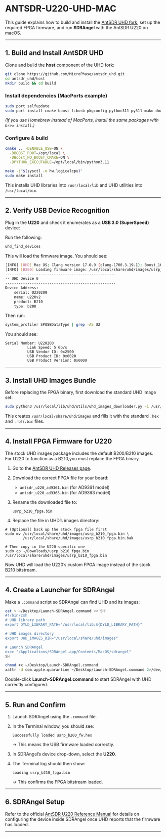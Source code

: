 # ANTSDR-U220-UHD-MAC

This guide explains how to build and install the [AntSDR UHD fork](https://github.com/MicroPhase/antsdr_uhd), set up the required FPGA firmware, and run **SDRAngel** with the AntSDR U220 on macOS.

---

## 1. Build and Install AntSDR UHD

Clone and build the **host** component of the UHD fork:

```bash
git clone https://github.com/MicroPhase/antsdr_uhd.git
cd antsdr_uhd/host
mkdir build && cd build
````

### Install dependencies (MacPorts example)

```bash
sudo port selfupdate
sudo port install cmake boost libusb pkgconfig python311 py311-mako doxygen
```

*(If you use Homebrew instead of MacPorts, install the same packages with `brew install`.)*

### Configure & build

```bash
cmake .. -DENABLE_USB=ON \
  -DBOOST_ROOT=/opt/local \
  -DBoost_NO_BOOST_CMAKE=ON \
  -DPYTHON_EXECUTABLE=/opt/local/bin/python3.11

make -j"$(sysctl -n hw.logicalcpu)"
sudo make install
```

This installs UHD libraries into `/usr/local/lib` and UHD utilities into `/usr/local/bin`.

---

## 2. Verify USB Device Recognition

Plug in the **U220** and check it enumerates as a **USB 3.0 (SuperSpeed)** device:

Run the following:
```bash
uhd_find_devices
```
This will load the firmware image. You should see:

```bash
[INFO] [UHD] Mac OS; Clang version 17.0.0 (clang-1700.3.19.1); Boost_107600; UHD_4.1.0.0-0-45cabfde
[INFO] [B200] Loading firmware image: /usr/local/share/uhd/images/usrp_b200_fw.hex...
--------------------------------------------------
-- UHD Device 0
--------------------------------------------------
Device Address:
    serial: U220200
    name: u220v2
    product: B210
    type: b200
```
Then run:
```bash
system_profiler SPUSBDataType | grep -A5 U2
```

You should see: 

```
Serial Number: U220200
          Link Speed: 5 Gb/s
          USB Vendor ID: 0x2500
          USB Product ID: 0x0020
          USB Product Version: 0x0000

```

---

## 3. Install UHD Images Bundle

Before replacing the FPGA binary, first download the standard UHD image set:

```bash
sudo python3 /usr/local/lib/uhd/utils/uhd_images_downloader.py -i /usr/local/share/uhd/images
```

This creates `/usr/local/share/uhd/images` and fills it with the standard `.hex` and `.rbf`/`.bin` files.

---

## 4. Install FPGA Firmware for U220

The stock UHD images package includes the default B200/B210 images. For U220 to function as a B210,you must replace the FPGA binary.

1. Go to the [AntSDR UHD Releases page](https://github.com/MicroPhase/antsdr_uhd/releases).

2. Download the correct FPGA file for your board:

   * `antsdr_u220_ad9361.bin` (for AD9361 model)
   * `antsdr_u220_ad9363.bin` (for AD9363 model)

3. Rename the downloaded file to:

   ```
   usrp_b210_fpga.bin
   ```

4. Replace the file in UHD’s images directory:

```
# (Optional) back up the stock fpga file first
sudo mv /usr/local/share/uhd/images/usrp_b210_fpga.bin \
        /usr/local/share/uhd/images/usrp_b210_fpga.bin.bak

# Then copy in the U220-specific one
sudo cp ~/Downloads/usrp_b210_fpga.bin /usr/local/share/uhd/images/usrp_b210_fpga.bin
```

Now UHD will load the U220’s custom FPGA image instead of the stock B210 bitstream.

---

## 4. Create a Launcher for SDRAngel

Make a `.command` script so SDRAngel can find UHD and its images:

```bash
cat > ~/Desktop/Launch-SDRAngel.command <<'SH'
#!/bin/zsh
# UHD library path
export DYLD_LIBRARY_PATH="/usr/local/lib:${DYLD_LIBRARY_PATH}"

# UHD images directory
export UHD_IMAGES_DIR="/usr/local/share/uhd/images"

# Launch SDRAngel
exec "/Applications/SDRAngel.app/Contents/MacOS/sdrangel"
SH

chmod +x ~/Desktop/Launch-SDRAngel.command
xattr -d com.apple.quarantine ~/Desktop/Launch-SDRAngel.command 2>/dev/null || true
```

Double-click **Launch-SDRAngel.command** to start SDRAngel with UHD correctly configured.

---

## 5. Run and Confirm

1. Launch SDRAngel using the `.command` file.

2. In the Terminal window, you should see:

   ```
   Successfully loaded usrp_b200_fw.hex
   ```

   → This means the USB firmware loaded correctly.

3. In SDRAngel’s device drop-down, select the **U220**.

4. The Terminal log should then show:

   ```
   Loading usrp_b210_fpga.bin
   ```

   → This confirms the FPGA bitstream loaded.

---

## 6. SDRAngel Setup

Refer to the official [AntSDR U220 Reference Manual](https://antsdr-docs.microphase.cn/en/latest/device_and_usage_manual/ANTSDR_U_Series_Module/ANTSDR_U220_Reference_Manual/AntsdrU220_Unpacking_examination.html) for details on configuring the device inside SDRAngel once UHD reports that the firmware has loaded.

---


